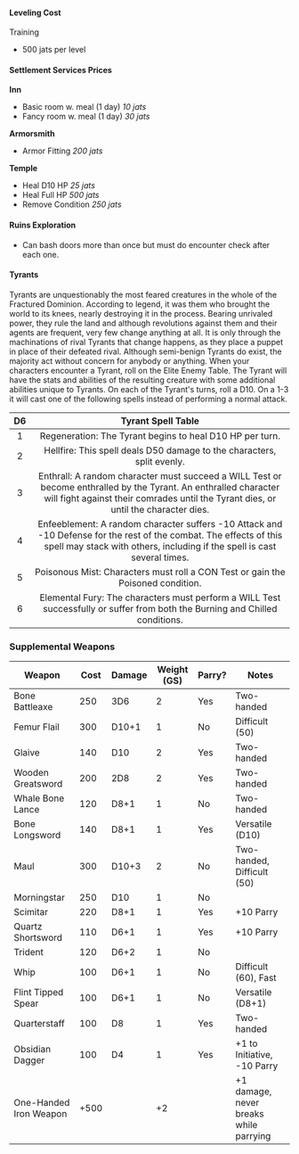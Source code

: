 #### Leveling Cost
Training 
- 500 jats per level
#### Settlement Services Prices

**Inn**
-  Basic room w. meal (1 day) *10 jats*
- Fancy room w. meal (1 day) *30 jats*

**Armorsmith** 
 - Armor Fitting *200 jats*

**Temple**
- Heal D10 HP *25 jats*
- Heal Full HP *500 jats*
- Remove Condition *250 jats*
#### Ruins Exploration

- Can bash doors more than once but must do encounter check after each one.
#### Tyrants

Tyrants are unquestionably the most feared creatures in the whole of the Fractured Dominion. According to legend, it was them who brought the world to its knees, nearly destroying it in the process. Bearing unrivaled power, they rule the land and although revolutions against them and their agents are frequent, very few change anything at all. It is only through the machinations of rival Tyrants that change happens, as they place a puppet in place of their defeated rival. Although semi-benign Tyrants do exist, the majority act without concern for anybody or anything. When your characters encounter a Tyrant, roll on the Elite Enemy Table. The Tyrant will have the stats and abilities of the resulting creature with some additional abilities unique to Tyrants. On each of the Tyrant's turns, roll a D10. On a 1-3 it will cast one of the following spells instead of performing a normal attack.

| D6  |                                                                                           Tyrant Spell Table                                                                                            |
| :-: | :-----------------------------------------------------------------------------------------------------------------------------------------------------------------------------------------------------: |
|  1  |                                                                        Regeneration: The Tyrant begins to heal D10 HP per turn.                                                                         |
|  2  |                                                                 Hellfire: This spell deals D50 damage to the characters, split evenly.                                                                  |
|  3  | Enthrall: A random character must succeed a WILL Test or become enthralled by the Tyrant. An enthralled character will fight against their comrades until the Tyrant dies, or until the character dies. |
|  4  |     Enfeeblement: A random character suffers -10 Attack and -10 Defense for the rest of the combat. The effects of this spell may stack with others, including if the spell is cast several times.      |
|  5  |                                                             Poisonous Mist: Characters must roll a CON Test or gain the Poisoned condition.                                                             |
|  6  |                                      Elemental Fury: The characters must perform a WILL Test successfully or suffer from both the Burning and Chilled conditions.                                       |




### Supplemental Weapons
| Weapon                 | Cost | Damage | Weight (GS) | Parry? | Notes                                  |
| ---------------------- | ---- | ------ | ----------- | ------ | -------------------------------------- |
| Bone Battleaxe              | 250  | 3D6    | 2           | Yes    | Two-handed                             |
| Femur Flail                  | 300  | D10+1  | 1           | No     | Difficult (50)                         |
| Glaive                 | 140  | D10    | 2           | Yes    | Two-handed                             |
| Wooden Greatsword             | 200  | 2D8    | 2           | Yes    | Two-handed                             |
| Whale Bone Lance                  | 120  | D8+1   | 1           | No     | Two-handed                             |
| Bone Longsword              | 140  | D8+1   | 1           | Yes    | Versatile (D10)                        |
| Maul                   | 300  | D10+3  | 2           | No     | Two-handed, Difficult (50)             |
| Morningstar            | 250  | D10    | 1           | No     |                                        |
| Scimitar               | 220  | D8+1   | 1           | Yes    | +10 Parry                              |
| Quartz Shortsword             | 110  | D6+1   | 1           | Yes    | +10 Parry                              |
| Trident                | 120  | D6+2   | 1           | No     |                                        |
| Whip                   | 100  | D6+1   | 1           | No     | Difficult (60), Fast                   |
| Flint Tipped Spear                  | 100  | D6+1   | 1           | No     | Versatile (D8+1)                       |
| Quarterstaff           | 100  | D8     | 1           | Yes    | Two-handed                             |
| Obsidian Dagger                 | 100  | D4     | 1           | Yes    | +1 to Initiative, -10 Parry            |
| One-Handed Iron Weapon | +500 |        | +2           |        | +1 damage, never breaks while parrying |



